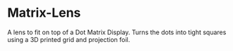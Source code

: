 # Matrix-Lens
A lens to fit on top of a Dot Matrix Display. Turns the dots into tight squares using a 3D printed grid and projection foil.
